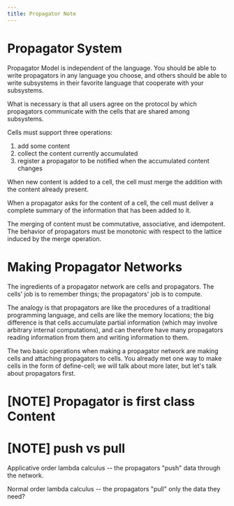```yaml
---
title: Propagator Note
---
```


# Propagator System

Propagator Model is independent of the language.
You should be able to write propagators in any language you choose,
and others should be able to write subsystems in their favorite language
that cooperate with your subsystems.

What is necessary is that all users agree on the protocol
by which propagators communicate with the cells
that are shared among subsystems.

Cells must support three operations:
1. add some content
2. collect the content currently accumulated
3. register a propagator to be notified when the accumulated content changes

When new content is added to a cell,
the cell must merge the addition with the content already present.

When a propagator asks for the content of a cell,
the cell must deliver a complete summary of the information
that has been added to it.

The merging of content must be commutative, associative, and idempotent.
The behavior of propagators must be monotonic
with respect to the lattice induced by the merge operation.

# Making Propagator Networks

The ingredients of a propagator network are cells and propagators.
The cells' job is to remember things; the propagators' job is to compute.

The analogy is that propagators are like
the procedures of a traditional programming language,
and cells are like the memory locations;
the big difference is that cells accumulate partial information
(which may involve arbitrary internal computations),
and can therefore have many propagators
reading information from them and writing information to them.

The two basic operations when making a propagator network
are making cells and attaching propagators to cells.
You already met one way to make cells in the form of define-cell;
we will talk about more later, but let's talk about propagators first.

# [NOTE] Propagator is first class Content

# [NOTE] push vs pull

Applicative order lambda calculus --
the propagators "push" data through the network.

Normal order lambda calculus --
the propagators "pull" only the data they need?
